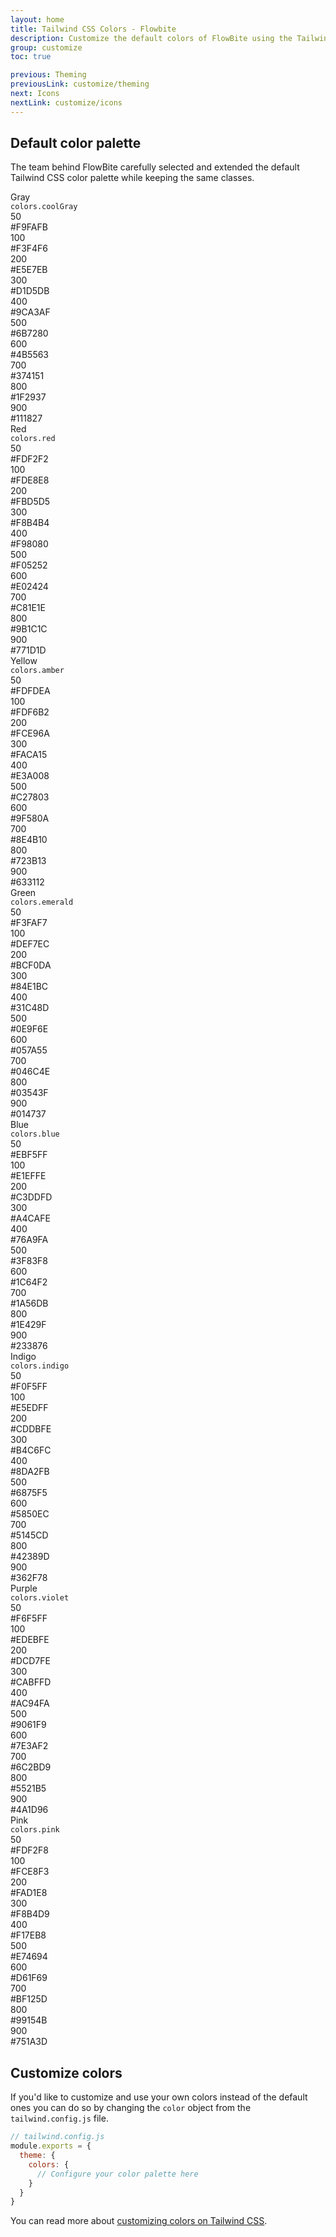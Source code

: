 ```yaml
---
layout: home
title: Tailwind CSS Colors - Flowbite
description: Customize the default colors of FlowBite using the Tailwind CSS configuration file
group: customize
toc: true

previous: Theming
previousLink: customize/theming
next: Icons
nextLink: customize/icons
---
```


## Default color palette

The team behind FlowBite carefully selected and extended the default Tailwind CSS color palette while keeping the same classes.

<div class="grid grid-cols-1 gap-8 my-12">
   <div>
      <div class="flex flex-col space-y-3 sm:flex-row text-xs sm:space-y-0 sm:space-x-4">
         <div class="w-32 flex-shrink-0">
            <div class="h-10 flex flex-col justify-center">
               <div class="text-sm font-semibold text-gray-900">Gray</div>
               <div><code class="text-xs text-gray-500">colors.coolGray</code></div>
            </div>
         </div>
         <div class="min-w-0 flex-1 grid grid-cols-5 2xl:grid-cols-10 gap-x-4 gap-y-3 2xl:gap-x-2">
            <div class="space-y-1.5">
               <div class="h-10 w-full rounded ring-1 ring-inset ring-black ring-opacity-0 bg-gray-50"></div>
               <div class="px-0.5 md:flex md:justify-between md:space-x-2 2xl:space-x-0 2xl:block">
                  <div class="w-6 font-medium text-gray-900">50</div>
                  <div>#F9FAFB</div>
               </div>
            </div>
            <div class="space-y-1.5">
               <div class="h-10 w-full rounded ring-1 ring-inset ring-black ring-opacity-0 bg-gray-100"></div>
               <div class="px-0.5 md:flex md:justify-between md:space-x-2 2xl:space-x-0 2xl:block">
                  <div class="w-6 font-medium text-gray-900">100</div>
                  <div>#F3F4F6</div>
               </div>
            </div>
            <div class="space-y-1.5">
               <div class="h-10 w-full rounded ring-1 ring-inset ring-black ring-opacity-0 bg-gray-200"></div>
               <div class="px-0.5 md:flex md:justify-between md:space-x-2 2xl:space-x-0 2xl:block">
                  <div class="w-6 font-medium text-gray-900">200</div>
                  <div>#E5E7EB</div>
               </div>
            </div>
            <div class="space-y-1.5">
               <div class="h-10 w-full rounded ring-1 ring-inset ring-black ring-opacity-0 bg-gray-300"></div>
               <div class="px-0.5 md:flex md:justify-between md:space-x-2 2xl:space-x-0 2xl:block">
                  <div class="w-6 font-medium text-gray-900">300</div>
                  <div>#D1D5DB</div>
               </div>
            </div>
            <div class="space-y-1.5">
               <div class="h-10 w-full rounded ring-1 ring-inset ring-black ring-opacity-0 bg-gray-400"></div>
               <div class="px-0.5 md:flex md:justify-between md:space-x-2 2xl:space-x-0 2xl:block">
                  <div class="w-6 font-medium text-gray-900">400</div>
                  <div>#9CA3AF</div>
               </div>
            </div>
            <div class="space-y-1.5">
               <div class="h-10 w-full rounded ring-1 ring-inset ring-black ring-opacity-0 bg-gray-500"></div>
               <div class="px-0.5 md:flex md:justify-between md:space-x-2 2xl:space-x-0 2xl:block">
                  <div class="w-6 font-medium text-gray-900">500</div>
                  <div>#6B7280</div>
               </div>
            </div>
            <div class="space-y-1.5">
               <div class="h-10 w-full rounded ring-1 ring-inset ring-black ring-opacity-0 bg-gray-600"></div>
               <div class="px-0.5 md:flex md:justify-between md:space-x-2 2xl:space-x-0 2xl:block">
                  <div class="w-6 font-medium text-gray-900">600</div>
                  <div>#4B5563</div>
               </div>
            </div>
            <div class="space-y-1.5">
               <div class="h-10 w-full rounded ring-1 ring-inset ring-black ring-opacity-0 bg-gray-700"></div>
               <div class="px-0.5 md:flex md:justify-between md:space-x-2 2xl:space-x-0 2xl:block">
                  <div class="w-6 font-medium text-gray-900">700</div>
                  <div>#374151</div>
               </div>
            </div>
            <div class="space-y-1.5">
               <div class="h-10 w-full rounded ring-1 ring-inset ring-black ring-opacity-0 bg-gray-800"></div>
               <div class="px-0.5 md:flex md:justify-between md:space-x-2 2xl:space-x-0 2xl:block">
                  <div class="w-6 font-medium text-gray-900">800</div>
                  <div>#1F2937</div>
               </div>
            </div>
            <div class="space-y-1.5">
               <div class="h-10 w-full rounded ring-1 ring-inset ring-black ring-opacity-0 bg-gray-900"></div>
               <div class="px-0.5 md:flex md:justify-between md:space-x-2 2xl:space-x-0 2xl:block">
                  <div class="w-6 font-medium text-gray-900">900</div>
                  <div>#111827</div>
               </div>
            </div>
         </div>
      </div>
   </div>
   <div>
      <div class="flex flex-col space-y-3 sm:flex-row text-xs sm:space-y-0 sm:space-x-4">
         <div class="w-32 flex-shrink-0">
            <div class="h-10 flex flex-col justify-center">
               <div class="text-sm font-semibold text-gray-900">Red</div>
               <div><code class="text-xs text-gray-500">colors.red</code></div>
            </div>
         </div>
         <div class="min-w-0 flex-1 grid grid-cols-5 2xl:grid-cols-10 gap-x-4 gap-y-3 2xl:gap-x-2">
            <div class="space-y-1.5">
               <div class="h-10 w-full rounded ring-1 ring-inset ring-black ring-opacity-0 bg-red-50"></div>
               <div class="px-0.5 md:flex md:justify-between md:space-x-2 2xl:space-x-0 2xl:block">
                  <div class="w-6 font-medium text-gray-900">50</div>
                  <div>#FDF2F2</div>
               </div>
            </div>
            <div class="space-y-1.5">
               <div class="h-10 w-full rounded ring-1 ring-inset ring-black ring-opacity-0 bg-red-100"></div>
               <div class="px-0.5 md:flex md:justify-between md:space-x-2 2xl:space-x-0 2xl:block">
                  <div class="w-6 font-medium text-gray-900">100</div>
                  <div>#FDE8E8</div>
               </div>
            </div>
            <div class="space-y-1.5">
               <div class="h-10 w-full rounded ring-1 ring-inset ring-black ring-opacity-0 bg-red-200"></div>
               <div class="px-0.5 md:flex md:justify-between md:space-x-2 2xl:space-x-0 2xl:block">
                  <div class="w-6 font-medium text-gray-900">200</div>
                  <div>#FBD5D5</div>
               </div>
            </div>
            <div class="space-y-1.5">
               <div class="h-10 w-full rounded ring-1 ring-inset ring-black ring-opacity-0 bg-red-300"></div>
               <div class="px-0.5 md:flex md:justify-between md:space-x-2 2xl:space-x-0 2xl:block">
                  <div class="w-6 font-medium text-gray-900">300</div>
                  <div>#F8B4B4</div>
               </div>
            </div>
            <div class="space-y-1.5">
               <div class="h-10 w-full rounded ring-1 ring-inset ring-black ring-opacity-0 bg-red-400"></div>
               <div class="px-0.5 md:flex md:justify-between md:space-x-2 2xl:space-x-0 2xl:block">
                  <div class="w-6 font-medium text-gray-900">400</div>
                  <div>#F98080</div>
               </div>
            </div>
            <div class="space-y-1.5">
               <div class="h-10 w-full rounded ring-1 ring-inset ring-black ring-opacity-0 bg-red-500"></div>
               <div class="px-0.5 md:flex md:justify-between md:space-x-2 2xl:space-x-0 2xl:block">
                  <div class="w-6 font-medium text-gray-900">500</div>
                  <div>#F05252</div>
               </div>
            </div>
            <div class="space-y-1.5">
               <div class="h-10 w-full rounded ring-1 ring-inset ring-black ring-opacity-0 bg-red-600"></div>
               <div class="px-0.5 md:flex md:justify-between md:space-x-2 2xl:space-x-0 2xl:block">
                  <div class="w-6 font-medium text-gray-900">600</div>
                  <div>#E02424</div>
               </div>
            </div>
            <div class="space-y-1.5">
               <div class="h-10 w-full rounded ring-1 ring-inset ring-black ring-opacity-0 bg-red-700"></div>
               <div class="px-0.5 md:flex md:justify-between md:space-x-2 2xl:space-x-0 2xl:block">
                  <div class="w-6 font-medium text-gray-900">700</div>
                  <div>#C81E1E</div>
               </div>
            </div>
            <div class="space-y-1.5">
               <div class="h-10 w-full rounded ring-1 ring-inset ring-black ring-opacity-0 bg-red-800"></div>
               <div class="px-0.5 md:flex md:justify-between md:space-x-2 2xl:space-x-0 2xl:block">
                  <div class="w-6 font-medium text-gray-900">800</div>
                  <div>#9B1C1C</div>
               </div>
            </div>
            <div class="space-y-1.5">
               <div class="h-10 w-full rounded ring-1 ring-inset ring-black ring-opacity-0 bg-red-900"></div>
               <div class="px-0.5 md:flex md:justify-between md:space-x-2 2xl:space-x-0 2xl:block">
                  <div class="w-6 font-medium text-gray-900">900</div>
                  <div>#771D1D</div>
               </div>
            </div>
         </div>
      </div>
   </div>
   <div>
      <div class="flex flex-col space-y-3 sm:flex-row text-xs sm:space-y-0 sm:space-x-4">
         <div class="w-32 flex-shrink-0">
            <div class="h-10 flex flex-col justify-center">
               <div class="text-sm font-semibold text-gray-900">Yellow</div>
               <div><code class="text-xs text-gray-500">colors.amber</code></div>
            </div>
         </div>
         <div class="min-w-0 flex-1 grid grid-cols-5 2xl:grid-cols-10 gap-x-4 gap-y-3 2xl:gap-x-2">
            <div class="space-y-1.5">
               <div class="h-10 w-full rounded ring-1 ring-inset ring-black ring-opacity-0 bg-yellow-50"></div>
               <div class="px-0.5 md:flex md:justify-between md:space-x-2 2xl:space-x-0 2xl:block">
                  <div class="w-6 font-medium text-gray-900">50</div>
                  <div>#FDFDEA</div>
               </div>
            </div>
            <div class="space-y-1.5">
               <div class="h-10 w-full rounded ring-1 ring-inset ring-black ring-opacity-0 bg-yellow-100"></div>
               <div class="px-0.5 md:flex md:justify-between md:space-x-2 2xl:space-x-0 2xl:block">
                  <div class="w-6 font-medium text-gray-900">100</div>
                  <div>#FDF6B2</div>
               </div>
            </div>
            <div class="space-y-1.5">
               <div class="h-10 w-full rounded ring-1 ring-inset ring-black ring-opacity-0 bg-yellow-200"></div>
               <div class="px-0.5 md:flex md:justify-between md:space-x-2 2xl:space-x-0 2xl:block">
                  <div class="w-6 font-medium text-gray-900">200</div>
                  <div>#FCE96A</div>
               </div>
            </div>
            <div class="space-y-1.5">
               <div class="h-10 w-full rounded ring-1 ring-inset ring-black ring-opacity-0 bg-yellow-300"></div>
               <div class="px-0.5 md:flex md:justify-between md:space-x-2 2xl:space-x-0 2xl:block">
                  <div class="w-6 font-medium text-gray-900">300</div>
                  <div>#FACA15</div>
               </div>
            </div>
            <div class="space-y-1.5">
               <div class="h-10 w-full rounded ring-1 ring-inset ring-black ring-opacity-0 bg-yellow-400"></div>
               <div class="px-0.5 md:flex md:justify-between md:space-x-2 2xl:space-x-0 2xl:block">
                  <div class="w-6 font-medium text-gray-900">400</div>
                  <div>#E3A008</div>
               </div>
            </div>
            <div class="space-y-1.5">
               <div class="h-10 w-full rounded ring-1 ring-inset ring-black ring-opacity-0 bg-yellow-500"></div>
               <div class="px-0.5 md:flex md:justify-between md:space-x-2 2xl:space-x-0 2xl:block">
                  <div class="w-6 font-medium text-gray-900">500</div>
                  <div>#C27803</div>
               </div>
            </div>
            <div class="space-y-1.5">
               <div class="h-10 w-full rounded ring-1 ring-inset ring-black ring-opacity-0 bg-yellow-600"></div>
               <div class="px-0.5 md:flex md:justify-between md:space-x-2 2xl:space-x-0 2xl:block">
                  <div class="w-6 font-medium text-gray-900">600</div>
                  <div>#9F580A</div>
               </div>
            </div>
            <div class="space-y-1.5">
               <div class="h-10 w-full rounded ring-1 ring-inset ring-black ring-opacity-0 bg-yellow-700"></div>
               <div class="px-0.5 md:flex md:justify-between md:space-x-2 2xl:space-x-0 2xl:block">
                  <div class="w-6 font-medium text-gray-900">700</div>
                  <div>#8E4B10</div>
               </div>
            </div>
            <div class="space-y-1.5">
               <div class="h-10 w-full rounded ring-1 ring-inset ring-black ring-opacity-0 bg-yellow-800"></div>
               <div class="px-0.5 md:flex md:justify-between md:space-x-2 2xl:space-x-0 2xl:block">
                  <div class="w-6 font-medium text-gray-900">800</div>
                  <div>#723B13</div>
               </div>
            </div>
            <div class="space-y-1.5">
               <div class="h-10 w-full rounded ring-1 ring-inset ring-black ring-opacity-0 bg-yellow-900"></div>
               <div class="px-0.5 md:flex md:justify-between md:space-x-2 2xl:space-x-0 2xl:block">
                  <div class="w-6 font-medium text-gray-900">900</div>
                  <div>#633112</div>
               </div>
            </div>
         </div>
      </div>
   </div>
   <div>
      <div class="flex flex-col space-y-3 sm:flex-row text-xs sm:space-y-0 sm:space-x-4">
         <div class="w-32 flex-shrink-0">
            <div class="h-10 flex flex-col justify-center">
               <div class="text-sm font-semibold text-gray-900">Green</div>
               <div><code class="text-xs text-gray-500">colors.emerald</code></div>
            </div>
         </div>
         <div class="min-w-0 flex-1 grid grid-cols-5 2xl:grid-cols-10 gap-x-4 gap-y-3 2xl:gap-x-2">
            <div class="space-y-1.5">
               <div class="h-10 w-full rounded ring-1 ring-inset ring-black ring-opacity-0 bg-green-50"></div>
               <div class="px-0.5 md:flex md:justify-between md:space-x-2 2xl:space-x-0 2xl:block">
                  <div class="w-6 font-medium text-gray-900">50</div>
                  <div>#F3FAF7</div>
               </div>
            </div>
            <div class="space-y-1.5">
               <div class="h-10 w-full rounded ring-1 ring-inset ring-black ring-opacity-0 bg-green-100"></div>
               <div class="px-0.5 md:flex md:justify-between md:space-x-2 2xl:space-x-0 2xl:block">
                  <div class="w-6 font-medium text-gray-900">100</div>
                  <div>#DEF7EC</div>
               </div>
            </div>
            <div class="space-y-1.5">
               <div class="h-10 w-full rounded ring-1 ring-inset ring-black ring-opacity-0 bg-green-200"></div>
               <div class="px-0.5 md:flex md:justify-between md:space-x-2 2xl:space-x-0 2xl:block">
                  <div class="w-6 font-medium text-gray-900">200</div>
                  <div>#BCF0DA</div>
               </div>
            </div>
            <div class="space-y-1.5">
               <div class="h-10 w-full rounded ring-1 ring-inset ring-black ring-opacity-0 bg-green-300"></div>
               <div class="px-0.5 md:flex md:justify-between md:space-x-2 2xl:space-x-0 2xl:block">
                  <div class="w-6 font-medium text-gray-900">300</div>
                  <div>#84E1BC</div>
               </div>
            </div>
            <div class="space-y-1.5">
               <div class="h-10 w-full rounded ring-1 ring-inset ring-black ring-opacity-0 bg-green-400"></div>
               <div class="px-0.5 md:flex md:justify-between md:space-x-2 2xl:space-x-0 2xl:block">
                  <div class="w-6 font-medium text-gray-900">400</div>
                  <div>#31C48D</div>
               </div>
            </div>
            <div class="space-y-1.5">
               <div class="h-10 w-full rounded ring-1 ring-inset ring-black ring-opacity-0 bg-green-500"></div>
               <div class="px-0.5 md:flex md:justify-between md:space-x-2 2xl:space-x-0 2xl:block">
                  <div class="w-6 font-medium text-gray-900">500</div>
                  <div>#0E9F6E</div>
               </div>
            </div>
            <div class="space-y-1.5">
               <div class="h-10 w-full rounded ring-1 ring-inset ring-black ring-opacity-0 bg-green-600"></div>
               <div class="px-0.5 md:flex md:justify-between md:space-x-2 2xl:space-x-0 2xl:block">
                  <div class="w-6 font-medium text-gray-900">600</div>
                  <div>#057A55</div>
               </div>
            </div>
            <div class="space-y-1.5">
               <div class="h-10 w-full rounded ring-1 ring-inset ring-black ring-opacity-0 bg-green-700"></div>
               <div class="px-0.5 md:flex md:justify-between md:space-x-2 2xl:space-x-0 2xl:block">
                  <div class="w-6 font-medium text-gray-900">700</div>
                  <div>#046C4E</div>
               </div>
            </div>
            <div class="space-y-1.5">
               <div class="h-10 w-full rounded ring-1 ring-inset ring-black ring-opacity-0 bg-green-800"></div>
               <div class="px-0.5 md:flex md:justify-between md:space-x-2 2xl:space-x-0 2xl:block">
                  <div class="w-6 font-medium text-gray-900">800</div>
                  <div>#03543F</div>
               </div>
            </div>
            <div class="space-y-1.5">
               <div class="h-10 w-full rounded ring-1 ring-inset ring-black ring-opacity-0 bg-green-900"></div>
               <div class="px-0.5 md:flex md:justify-between md:space-x-2 2xl:space-x-0 2xl:block">
                  <div class="w-6 font-medium text-gray-900">900</div>
                  <div>#014737</div>
               </div>
            </div>
         </div>
      </div>
   </div>
   <div>
      <div class="flex flex-col space-y-3 sm:flex-row text-xs sm:space-y-0 sm:space-x-4">
         <div class="w-32 flex-shrink-0">
            <div class="h-10 flex flex-col justify-center">
               <div class="text-sm font-semibold text-gray-900">Blue</div>
               <div><code class="text-xs text-gray-500">colors.blue</code></div>
            </div>
         </div>
         <div class="min-w-0 flex-1 grid grid-cols-5 2xl:grid-cols-10 gap-x-4 gap-y-3 2xl:gap-x-2">
            <div class="space-y-1.5">
               <div class="h-10 w-full rounded ring-1 ring-inset ring-black ring-opacity-0 bg-blue-50"></div>
               <div class="px-0.5 md:flex md:justify-between md:space-x-2 2xl:space-x-0 2xl:block">
                  <div class="w-6 font-medium text-gray-900">50</div>
                  <div>#EBF5FF</div>
               </div>
            </div>
            <div class="space-y-1.5">
               <div class="h-10 w-full rounded ring-1 ring-inset ring-black ring-opacity-0 bg-blue-100"></div>
               <div class="px-0.5 md:flex md:justify-between md:space-x-2 2xl:space-x-0 2xl:block">
                  <div class="w-6 font-medium text-gray-900">100</div>
                  <div>#E1EFFE</div>
               </div>
            </div>
            <div class="space-y-1.5">
               <div class="h-10 w-full rounded ring-1 ring-inset ring-black ring-opacity-0 bg-blue-200"></div>
               <div class="px-0.5 md:flex md:justify-between md:space-x-2 2xl:space-x-0 2xl:block">
                  <div class="w-6 font-medium text-gray-900">200</div>
                  <div>#C3DDFD</div>
               </div>
            </div>
            <div class="space-y-1.5">
               <div class="h-10 w-full rounded ring-1 ring-inset ring-black ring-opacity-0 bg-blue-300"></div>
               <div class="px-0.5 md:flex md:justify-between md:space-x-2 2xl:space-x-0 2xl:block">
                  <div class="w-6 font-medium text-gray-900">300</div>
                  <div>#A4CAFE</div>
               </div>
            </div>
            <div class="space-y-1.5">
               <div class="h-10 w-full rounded ring-1 ring-inset ring-black ring-opacity-0 bg-blue-400"></div>
               <div class="px-0.5 md:flex md:justify-between md:space-x-2 2xl:space-x-0 2xl:block">
                  <div class="w-6 font-medium text-gray-900">400</div>
                  <div>#76A9FA</div>
               </div>
            </div>
            <div class="space-y-1.5">
               <div class="h-10 w-full rounded ring-1 ring-inset ring-black ring-opacity-0 bg-blue-500"></div>
               <div class="px-0.5 md:flex md:justify-between md:space-x-2 2xl:space-x-0 2xl:block">
                  <div class="w-6 font-medium text-gray-900">500</div>
                  <div>#3F83F8</div>
               </div>
            </div>
            <div class="space-y-1.5">
               <div class="h-10 w-full rounded ring-1 ring-inset ring-black ring-opacity-0 bg-blue-600"></div>
               <div class="px-0.5 md:flex md:justify-between md:space-x-2 2xl:space-x-0 2xl:block">
                  <div class="w-6 font-medium text-gray-900">600</div>
                  <div>#1C64F2</div>
               </div>
            </div>
            <div class="space-y-1.5">
               <div class="h-10 w-full rounded ring-1 ring-inset ring-black ring-opacity-0 bg-blue-700"></div>
               <div class="px-0.5 md:flex md:justify-between md:space-x-2 2xl:space-x-0 2xl:block">
                  <div class="w-6 font-medium text-gray-900">700</div>
                  <div>#1A56DB</div>
               </div>
            </div>
            <div class="space-y-1.5">
               <div class="h-10 w-full rounded ring-1 ring-inset ring-black ring-opacity-0 bg-blue-800"></div>
               <div class="px-0.5 md:flex md:justify-between md:space-x-2 2xl:space-x-0 2xl:block">
                  <div class="w-6 font-medium text-gray-900">800</div>
                  <div>#1E429F</div>
               </div>
            </div>
            <div class="space-y-1.5">
               <div class="h-10 w-full rounded ring-1 ring-inset ring-black ring-opacity-0 bg-blue-900"></div>
               <div class="px-0.5 md:flex md:justify-between md:space-x-2 2xl:space-x-0 2xl:block">
                  <div class="w-6 font-medium text-gray-900">900</div>
                  <div>#233876</div>
               </div>
            </div>
         </div>
      </div>
   </div>
   <div>
      <div class="flex flex-col space-y-3 sm:flex-row text-xs sm:space-y-0 sm:space-x-4">
         <div class="w-32 flex-shrink-0">
            <div class="h-10 flex flex-col justify-center">
               <div class="text-sm font-semibold text-gray-900">Indigo</div>
               <div><code class="text-xs text-gray-500">colors.indigo</code></div>
            </div>
         </div>
         <div class="min-w-0 flex-1 grid grid-cols-5 2xl:grid-cols-10 gap-x-4 gap-y-3 2xl:gap-x-2">
            <div class="space-y-1.5">
               <div class="h-10 w-full rounded ring-1 ring-inset ring-black ring-opacity-0 bg-indigo-50"></div>
               <div class="px-0.5 md:flex md:justify-between md:space-x-2 2xl:space-x-0 2xl:block">
                  <div class="w-6 font-medium text-gray-900">50</div>
                  <div>#F0F5FF</div>
               </div>
            </div>
            <div class="space-y-1.5">
               <div class="h-10 w-full rounded ring-1 ring-inset ring-black ring-opacity-0 bg-indigo-100"></div>
               <div class="px-0.5 md:flex md:justify-between md:space-x-2 2xl:space-x-0 2xl:block">
                  <div class="w-6 font-medium text-gray-900">100</div>
                  <div>#E5EDFF</div>
               </div>
            </div>
            <div class="space-y-1.5">
               <div class="h-10 w-full rounded ring-1 ring-inset ring-black ring-opacity-0 bg-indigo-200"></div>
               <div class="px-0.5 md:flex md:justify-between md:space-x-2 2xl:space-x-0 2xl:block">
                  <div class="w-6 font-medium text-gray-900">200</div>
                  <div>#CDDBFE</div>
               </div>
            </div>
            <div class="space-y-1.5">
               <div class="h-10 w-full rounded ring-1 ring-inset ring-black ring-opacity-0 bg-indigo-300"></div>
               <div class="px-0.5 md:flex md:justify-between md:space-x-2 2xl:space-x-0 2xl:block">
                  <div class="w-6 font-medium text-gray-900">300</div>
                  <div>#B4C6FC</div>
               </div>
            </div>
            <div class="space-y-1.5">
               <div class="h-10 w-full rounded ring-1 ring-inset ring-black ring-opacity-0 bg-indigo-400"></div>
               <div class="px-0.5 md:flex md:justify-between md:space-x-2 2xl:space-x-0 2xl:block">
                  <div class="w-6 font-medium text-gray-900">400</div>
                  <div>#8DA2FB</div>
               </div>
            </div>
            <div class="space-y-1.5">
               <div class="h-10 w-full rounded ring-1 ring-inset ring-black ring-opacity-0 bg-indigo-500"></div>
               <div class="px-0.5 md:flex md:justify-between md:space-x-2 2xl:space-x-0 2xl:block">
                  <div class="w-6 font-medium text-gray-900">500</div>
                  <div>#6875F5</div>
               </div>
            </div>
            <div class="space-y-1.5">
               <div class="h-10 w-full rounded ring-1 ring-inset ring-black ring-opacity-0 bg-indigo-600"></div>
               <div class="px-0.5 md:flex md:justify-between md:space-x-2 2xl:space-x-0 2xl:block">
                  <div class="w-6 font-medium text-gray-900">600</div>
                  <div>#5850EC</div>
               </div>
            </div>
            <div class="space-y-1.5">
               <div class="h-10 w-full rounded ring-1 ring-inset ring-black ring-opacity-0 bg-indigo-700"></div>
               <div class="px-0.5 md:flex md:justify-between md:space-x-2 2xl:space-x-0 2xl:block">
                  <div class="w-6 font-medium text-gray-900">700</div>
                  <div>#5145CD</div>
               </div>
            </div>
            <div class="space-y-1.5">
               <div class="h-10 w-full rounded ring-1 ring-inset ring-black ring-opacity-0 bg-indigo-800"></div>
               <div class="px-0.5 md:flex md:justify-between md:space-x-2 2xl:space-x-0 2xl:block">
                  <div class="w-6 font-medium text-gray-900">800</div>
                  <div>#42389D</div>
               </div>
            </div>
            <div class="space-y-1.5">
               <div class="h-10 w-full rounded ring-1 ring-inset ring-black ring-opacity-0 bg-indigo-900"></div>
               <div class="px-0.5 md:flex md:justify-between md:space-x-2 2xl:space-x-0 2xl:block">
                  <div class="w-6 font-medium text-gray-900">900</div>
                  <div>#362F78</div>
               </div>
            </div>
         </div>
      </div>
   </div>
   <div>
      <div class="flex flex-col space-y-3 sm:flex-row text-xs sm:space-y-0 sm:space-x-4">
         <div class="w-32 flex-shrink-0">
            <div class="h-10 flex flex-col justify-center">
               <div class="text-sm font-semibold text-gray-900">Purple</div>
               <div><code class="text-xs text-gray-500">colors.violet</code></div>
            </div>
         </div>
         <div class="min-w-0 flex-1 grid grid-cols-5 2xl:grid-cols-10 gap-x-4 gap-y-3 2xl:gap-x-2">
            <div class="space-y-1.5">
               <div class="h-10 w-full rounded ring-1 ring-inset ring-black ring-opacity-0 bg-purple-50"></div>
               <div class="px-0.5 md:flex md:justify-between md:space-x-2 2xl:space-x-0 2xl:block">
                  <div class="w-6 font-medium text-gray-900">50</div>
                  <div>#F6F5FF</div>
               </div>
            </div>
            <div class="space-y-1.5">
               <div class="h-10 w-full rounded ring-1 ring-inset ring-black ring-opacity-0 bg-purple-100"></div>
               <div class="px-0.5 md:flex md:justify-between md:space-x-2 2xl:space-x-0 2xl:block">
                  <div class="w-6 font-medium text-gray-900">100</div>
                  <div>#EDEBFE</div>
               </div>
            </div>
            <div class="space-y-1.5">
               <div class="h-10 w-full rounded ring-1 ring-inset ring-black ring-opacity-0 bg-purple-200"></div>
               <div class="px-0.5 md:flex md:justify-between md:space-x-2 2xl:space-x-0 2xl:block">
                  <div class="w-6 font-medium text-gray-900">200</div>
                  <div>#DCD7FE</div>
               </div>
            </div>
            <div class="space-y-1.5">
               <div class="h-10 w-full rounded ring-1 ring-inset ring-black ring-opacity-0 bg-purple-300"></div>
               <div class="px-0.5 md:flex md:justify-between md:space-x-2 2xl:space-x-0 2xl:block">
                  <div class="w-6 font-medium text-gray-900">300</div>
                  <div>#CABFFD</div>
               </div>
            </div>
            <div class="space-y-1.5">
               <div class="h-10 w-full rounded ring-1 ring-inset ring-black ring-opacity-0 bg-purple-400"></div>
               <div class="px-0.5 md:flex md:justify-between md:space-x-2 2xl:space-x-0 2xl:block">
                  <div class="w-6 font-medium text-gray-900">400</div>
                  <div>#AC94FA</div>
               </div>
            </div>
            <div class="space-y-1.5">
               <div class="h-10 w-full rounded ring-1 ring-inset ring-black ring-opacity-0 bg-purple-500"></div>
               <div class="px-0.5 md:flex md:justify-between md:space-x-2 2xl:space-x-0 2xl:block">
                  <div class="w-6 font-medium text-gray-900">500</div>
                  <div>#9061F9</div>
               </div>
            </div>
            <div class="space-y-1.5">
               <div class="h-10 w-full rounded ring-1 ring-inset ring-black ring-opacity-0 bg-purple-600"></div>
               <div class="px-0.5 md:flex md:justify-between md:space-x-2 2xl:space-x-0 2xl:block">
                  <div class="w-6 font-medium text-gray-900">600</div>
                  <div>#7E3AF2</div>
               </div>
            </div>
            <div class="space-y-1.5">
               <div class="h-10 w-full rounded ring-1 ring-inset ring-black ring-opacity-0 bg-purple-700"></div>
               <div class="px-0.5 md:flex md:justify-between md:space-x-2 2xl:space-x-0 2xl:block">
                  <div class="w-6 font-medium text-gray-900">700</div>
                  <div>#6C2BD9</div>
               </div>
            </div>
            <div class="space-y-1.5">
               <div class="h-10 w-full rounded ring-1 ring-inset ring-black ring-opacity-0 bg-purple-800"></div>
               <div class="px-0.5 md:flex md:justify-between md:space-x-2 2xl:space-x-0 2xl:block">
                  <div class="w-6 font-medium text-gray-900">800</div>
                  <div>#5521B5</div>
               </div>
            </div>
            <div class="space-y-1.5">
               <div class="h-10 w-full rounded ring-1 ring-inset ring-black ring-opacity-0 bg-purple-900"></div>
               <div class="px-0.5 md:flex md:justify-between md:space-x-2 2xl:space-x-0 2xl:block">
                  <div class="w-6 font-medium text-gray-900">900</div>
                  <div>#4A1D96</div>
               </div>
            </div>
         </div>
      </div>
   </div>
   <div>
      <div class="flex flex-col space-y-3 sm:flex-row text-xs sm:space-y-0 sm:space-x-4">
         <div class="w-32 flex-shrink-0">
            <div class="h-10 flex flex-col justify-center">
               <div class="text-sm font-semibold text-gray-900">Pink</div>
               <div><code class="text-xs text-gray-500">colors.pink</code></div>
            </div>
         </div>
         <div class="min-w-0 flex-1 grid grid-cols-5 2xl:grid-cols-10 gap-x-4 gap-y-3 2xl:gap-x-2">
            <div class="space-y-1.5">
               <div class="h-10 w-full rounded ring-1 ring-inset ring-black ring-opacity-0 bg-pink-50"></div>
               <div class="px-0.5 md:flex md:justify-between md:space-x-2 2xl:space-x-0 2xl:block">
                  <div class="w-6 font-medium text-gray-900">50</div>
                  <div>#FDF2F8</div>
               </div>
            </div>
            <div class="space-y-1.5">
               <div class="h-10 w-full rounded ring-1 ring-inset ring-black ring-opacity-0 bg-pink-100"></div>
               <div class="px-0.5 md:flex md:justify-between md:space-x-2 2xl:space-x-0 2xl:block">
                  <div class="w-6 font-medium text-gray-900">100</div>
                  <div>#FCE8F3</div>
               </div>
            </div>
            <div class="space-y-1.5">
               <div class="h-10 w-full rounded ring-1 ring-inset ring-black ring-opacity-0 bg-pink-200"></div>
               <div class="px-0.5 md:flex md:justify-between md:space-x-2 2xl:space-x-0 2xl:block">
                  <div class="w-6 font-medium text-gray-900">200</div>
                  <div>#FAD1E8</div>
               </div>
            </div>
            <div class="space-y-1.5">
               <div class="h-10 w-full rounded ring-1 ring-inset ring-black ring-opacity-0 bg-pink-300"></div>
               <div class="px-0.5 md:flex md:justify-between md:space-x-2 2xl:space-x-0 2xl:block">
                  <div class="w-6 font-medium text-gray-900">300</div>
                  <div>#F8B4D9</div>
               </div>
            </div>
            <div class="space-y-1.5">
               <div class="h-10 w-full rounded ring-1 ring-inset ring-black ring-opacity-0 bg-pink-400"></div>
               <div class="px-0.5 md:flex md:justify-between md:space-x-2 2xl:space-x-0 2xl:block">
                  <div class="w-6 font-medium text-gray-900">400</div>
                  <div>#F17EB8</div>
               </div>
            </div>
            <div class="space-y-1.5">
               <div class="h-10 w-full rounded ring-1 ring-inset ring-black ring-opacity-0 bg-pink-500"></div>
               <div class="px-0.5 md:flex md:justify-between md:space-x-2 2xl:space-x-0 2xl:block">
                  <div class="w-6 font-medium text-gray-900">500</div>
                  <div>#E74694</div>
               </div>
            </div>
            <div class="space-y-1.5">
               <div class="h-10 w-full rounded ring-1 ring-inset ring-black ring-opacity-0 bg-pink-600"></div>
               <div class="px-0.5 md:flex md:justify-between md:space-x-2 2xl:space-x-0 2xl:block">
                  <div class="w-6 font-medium text-gray-900">600</div>
                  <div>#D61F69</div>
               </div>
            </div>
            <div class="space-y-1.5">
               <div class="h-10 w-full rounded ring-1 ring-inset ring-black ring-opacity-0 bg-pink-700"></div>
               <div class="px-0.5 md:flex md:justify-between md:space-x-2 2xl:space-x-0 2xl:block">
                  <div class="w-6 font-medium text-gray-900">700</div>
                  <div>#BF125D</div>
               </div>
            </div>
            <div class="space-y-1.5">
               <div class="h-10 w-full rounded ring-1 ring-inset ring-black ring-opacity-0 bg-pink-800"></div>
               <div class="px-0.5 md:flex md:justify-between md:space-x-2 2xl:space-x-0 2xl:block">
                  <div class="w-6 font-medium text-gray-900">800</div>
                  <div>#99154B</div>
               </div>
            </div>
            <div class="space-y-1.5">
               <div class="h-10 w-full rounded ring-1 ring-inset ring-black ring-opacity-0 bg-pink-900"></div>
               <div class="px-0.5 md:flex md:justify-between md:space-x-2 2xl:space-x-0 2xl:block">
                  <div class="w-6 font-medium text-gray-900">900</div>
                  <div>#751A3D</div>
               </div>
            </div>
         </div>
      </div>
   </div>
</div>

## Customize colors

If you'd like to customize and use your own colors instead of the default ones you can do so by changing the `color` object from the `tailwind.config.js` file.

```javascript
// tailwind.config.js
module.exports = {
  theme: {
    colors: {
      // Configure your color palette here
    }
  }
}
```

You can read more about <a href="https://tailwindcss.com/docs/customizing-colors" target="_blank">customizing colors on Tailwind CSS</a>.